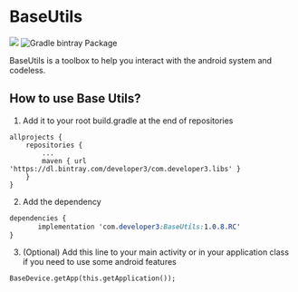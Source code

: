 # BaseUtils
[![](https://jitpack.io/v/MrNinso/BaseUtils.svg)](https://jitpack.io/#MrNinso/BaseUtils)
![Gradle bintray Package](https://github.com/MrNinso/BaseUtils/workflows/Gradle%20bintray%20Package/badge.svg)


BaseUtils is a toolbox to help you interact with the android system and codeless.

## How to use Base Utils?

 1. Add it to your root build.gradle at the end of repositories

````
allprojects {
	repositories {
		...
		maven { url 'https://dl.bintray.com/developer3/com.developer3.libs' }
	}
}
````


 2. Add the dependency
 ````css
dependencies {
		implementation 'com.developer3:BaseUtils:1.0.8.RC'
}
````

3.  (Optional) Add this line to your main activity or in your application class if you need to use some android features

````
BaseDevice.getApp(this.getApplication());
````
